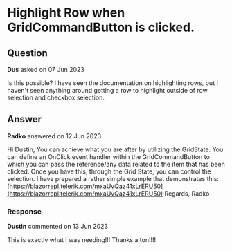 # Highlight Row when GridCommandButton is clicked.

## Question

**Dus** asked on 07 Jun 2023

Is this possible? I have seen the documentation on highlighting rows, but I haven't seen anything around getting a row to highlight outside of row selection and checkbox selection.

## Answer

**Radko** answered on 12 Jun 2023

Hi Dustin, You can achieve what you are after by utilizing the GridState. You can define an OnClick event handler within the GridCommandButton to which you can pass the reference/any data related to the item that has been clicked. Once you have this, through the Grid State, you can control the selection. I have prepared a rather simple example that demonstrates this: [https://blazorrepl.telerik.com/mxaUvQaz41xLrERU50](https://blazorrepl.telerik.com/mxaUvQaz41xLrERU50) Regards, Radko

### Response

**Dustin** commented on 13 Jun 2023

This is exactly what I was needing!!! Thanks a ton!!!!

